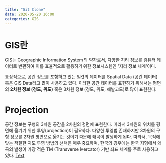 ```yaml
---
title: "Git Clone"
date: 2020-05-20 16:00
categories: GIS
---
```


# GIS란
GIS는 Geographic Information System 의 약자로서, 다양한 지리 정보를
컴퓨터 데이터로 변환하여 이를 효율적으로 활용하기 위한 정보시스템인 '지리 정보 체계'이다.

통상적으로, 공간 정보를 포함하고 있는 일련의 데이터를 Spatial Data (공간 데이터) 혹은 GIS Data라고 많이 사용하고 있다.
이러한 공간 데이터를 표현하기 위해서는 평면의 **2차원 정보 (경도, 위도)** 혹은 3차원 정보 (경도, 위도, 해발고도)로 많이 표현한다.

# Projection
공간 정보는 구형의 3차원 공간을 2차원의 평면에 표현한다. 따라서 3차원의 위치를 평면에 옮기기 위한 투영(projection)이 필요하다.
다양한 투영법 존재하지만 3차원의 구형 정보를 2차원 평면으로 옮기는 것이기 때문에 왜곡이 발생하게 된다.
따라서, 목적에 맞는 적절한 지도 투영 방법의 선택은 매우 중요하며, 
한국의 경우에는 한국 지형에서 왜곡의 발생이 가장 적은 TM (Transverse Mercator) 기반 좌표 체계를 주로 사용하고 있다.
[Text](https://cdn-std.droplr.net/files/acc_503911/pv5GxQ)